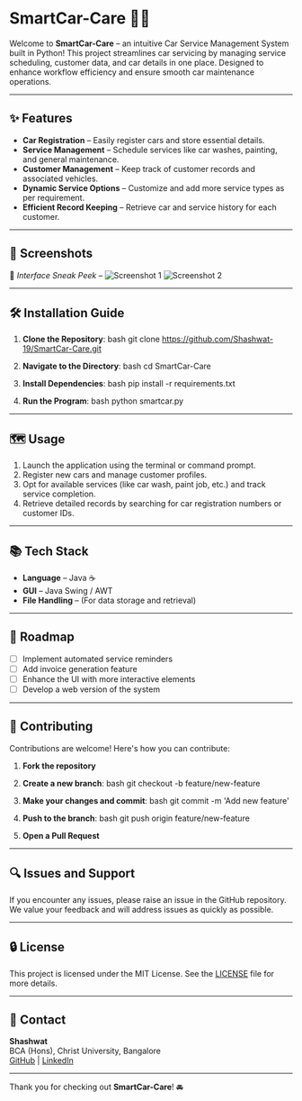 # SmartCar-Care 🚗💼

Welcome to **SmartCar-Care** – an intuitive Car Service Management System built in Python! This project streamlines car servicing by managing service scheduling, customer data, and car details in one place. Designed to enhance workflow efficiency and ensure smooth car maintenance operations.

---

## ✨ Features

- **Car Registration** – Easily register cars and store essential details.
- **Service Management** – Schedule services like car washes, painting, and general maintenance.
- **Customer Management** – Keep track of customer records and associated vehicles.
- **Dynamic Service Options** – Customize and add more service types as per requirement.
- **Efficient Record Keeping** – Retrieve car and service history for each customer.

---

## 📸 Screenshots

🔧 *Interface Sneak Peek* –
![Screenshot 1](path_to_screenshot1.png)
![Screenshot 2](path_to_screenshot2.png)

---

## 🛠️ Installation Guide

1. **Clone the Repository**:
bash
   git clone https://github.com/Shashwat-19/SmartCar-Care.git


2. **Navigate to the Directory**:
bash
   cd SmartCar-Care


3. **Install Dependencies**:
bash
   pip install -r requirements.txt


4. **Run the Program**:
bash
   python smartcar.py


---

## 🗺️ Usage

1. Launch the application using the terminal or command prompt.
2. Register new cars and manage customer profiles.
3. Opt for available services (like car wash, paint job, etc.) and track service completion.
4. Retrieve detailed records by searching for car registration numbers or customer IDs.

---

## 📚 Tech Stack

- **Language** – Java ☕
- **GUI** – Java Swing / AWT
- **File Handling**  – (For data storage and retrieval)

---

## 🚀 Roadmap

- [ ] Implement automated service reminders
- [ ] Add invoice generation feature
- [ ] Enhance the UI with more interactive elements
- [ ] Develop a web version of the system

---

## 🤝 Contributing

Contributions are welcome! Here's how you can contribute:

1. **Fork the repository**
2. **Create a new branch**:
bash
   git checkout -b feature/new-feature

3. **Make your changes and commit**:
bash
   git commit -m 'Add new feature'

4. **Push to the branch**:
bash
   git push origin feature/new-feature

5. **Open a Pull Request**

---

## 🔍 Issues and Support

If you encounter any issues, please raise an issue in the GitHub repository. We value your feedback and will address issues as quickly as possible.

---

## 🔒 License

This project is licensed under the MIT License. See the [LICENSE](LICENSE) file for more details.

---

## 📩 Contact

**Shashwat**  
BCA (Hons), Christ University, Bangalore  
[GitHub](https://github.com/Shashwat-19) | [LinkedIn](https://www.linkedin.com/in/shashwatk1956/)

---

Thank you for checking out **SmartCar-Care**! 🚘
